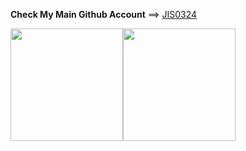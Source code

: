<b>Check My Main Github Account</b> ==> <a href="https://github.com/jis0324">JIS0324</a>

<!--START_SECTION:waka-->
<!-- ![elase0324 Contribution Stats](https://github-contribution-stats.vercel.app/api/?username=elase0324) -->
<p align="center" style="display:flex;">
<a href="https://github.com/elase0324">
  <img height="180em" src="https://github-readme-stats.vercel.app/api?username=elase0324&show_icons=true&theme=midnight-purple&include_all_commits=true&count_private=true" />
</a>
<a href="https://github.com/elase0324">
  <img height="180em" src="https://github-readme-streak-stats.herokuapp.com/?user=elase0324&theme=highcontrast" /></a>
</p>
<!--END_SECTION:waka-->

